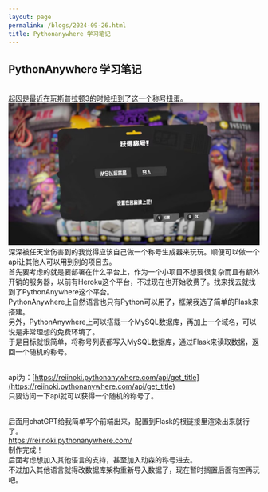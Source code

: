```yaml
---
layout: page
permalink: /blogs/2024-09-26.html
title: Pythonanywhere 学习笔记
---
```


## PythonAnywhere 学习笔记

<br>起因是最近在玩斯普拉顿3的时候扭到了这一个称号扭蛋。
<br>
<img src="/blogs/2024-09-26/image001.jpg">
<br>深深被任天堂伤害到的我觉得应该自己做一个称号生成器来玩玩。顺便可以做一个api让其他人可以用到别的项目去。
<br>首先要考虑的就是要部署在什么平台上，作为一个小项目不想要很复杂而且有额外开销的服务器，以前有Heroku这个平台，不过现在也开始收费了。找来找去就找到了PythonAnywhere这个平台。
<br>PythonAnywhere上自然语言也只有Python可以用了，框架我选了简单的Flask来搭建。
<br>另外，PythonAnywhere上可以搭载一个MySQL数据库，再加上一个域名，可以说是非常理想的免费环境了。
<br>于是目标就很简单，将称号列表都写入MySQL数据库，通过Flask来读取数据，返回一个随机的称号。

<br>api为：[https://reiinoki.pythonanywhere.com/api/get_title](https://reiinoki.pythonanywhere.com/api/get_title)
<br>只要访问一下api就可以获得一个随机的称号了。

<br>后面用chatGPT给我简单写个前端出来，配置到Flask的根链接里渲染出来就行了。
<br>https://reiinoki.pythonanywhere.com/
<br>制作完成！
<br>后面考虑想加入其他语言的支持，甚至加入动森的称号进去。
<br>不过加入其他语言就得改数据库架构重新导入数据了，现在暂时搁置后面有空再玩吧。